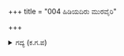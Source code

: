+++
title = "004 ಹಿಡಿಯದಿರು ಮುರವೈರಿ"

+++

<details><summary>ಗದ್ಯ (ಕ.ಗ.ಪ) </summary>

4. ಧರ್ಮರಾಯನು 'ಕೃಷ್ಣ' ಅರ್ಜುನನನ್ನು ಹಿಡಿಯಬೇಡ, ಅವನನ್ನು ಬಿಡು. ಅವನ ಖಡ್ಗಕ್ಕೆ ನನ್ನ ದೇಹವನ್ನು ಕಣ್ಣೀರಿನ ಧಾರೆಯೆರೆದು ಒಪ್ಪಿಸಿದ್ದೇನೆ. ಅವನು ಆರಂಭಿಸಿದ ರಾಜಕಾರ್ಯಕ್ಕೆ ಅಡ್ಡಿ ಬರಬೇಡ. ಅವನು ಹೇಗೆ ಮಾಡುತ್ತಾನೋ ಹಾಗೆ ಬಿಟ್ಟುಬಿಡು' ಎಂದಾಗ ಕೃಷ್ಣನು ಅರ್ಜುನನನ್ನು ನಿಂದಿಸಿದನು.
</details>
